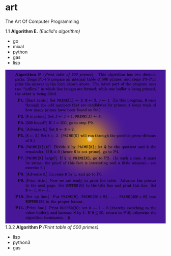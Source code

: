 # art
The Art Of Computer Programming

1.1 **Algorithm E.** _(Euclid's algorithm)_
   + go
   + mixal
   + python
   + gas
   + lisp

![](img/132P.png)
1.3.2 **Algorithm P** _(Print table of 500 primes)._
   + lisp
   + python3
   + gas
   
